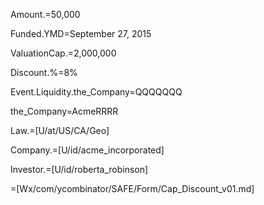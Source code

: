 Amount.$=$50,000

Funded.YMD=September 27, 2015

ValuationCap.$=$2,000,000

Discount.%=8%

Event.Liquidity.the_Company=QQQQQQQ

the_Company=AcmeRRRR

Law.=[U/at/US/CA/Geo]

Company.=[U/id/acme_incorporated]

Investor.=[U/id/roberta_robinson]

=[Wx/com/ycombinator/SAFE/Form/Cap_Discount_v01.md]
